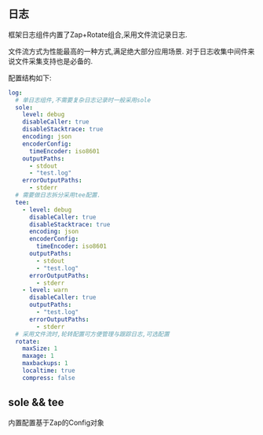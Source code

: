 ## 日志

框架日志组件内置了Zap+Rotate组合,采用文件流记录日志.

文件流方式为性能最高的一种方式,满足绝大部分应用场景. 对于日志收集中间件来说文件采集支持也是必备的.

配置结构如下:

```yaml
log:
  # 单日志组件,不需要复杂日志记录时一般采用sole
  sole:
    level: debug
    disableCaller: true
    disableStacktrace: true
    encoding: json
    encoderConfig:
      timeEncoder: iso8601
    outputPaths:
      - stdout
      - "test.log"
    errorOutputPaths:
      - stderr
  # 需要做日志拆分采用tee配置.
  tee:
    - level: debug 
      disableCaller: true
      disableStacktrace: true
      encoding: json
      encoderConfig:
        timeEncoder: iso8601
      outputPaths:
        - stdout
        - "test.log"
      errorOutputPaths:
        - stderr
    - level: warn 
      disableCaller: true
      outputPaths: 
        - "test.log"
      errorOutputPaths:
        - stderr
  # 采用文件流时,轮转配置可方便管理与跟踪日志,可选配置
  rotate:
    maxSize: 1
    maxage: 1
    maxbackups: 1
    localtime: true
    compress: false
```
## sole && tee

内置配置基于Zap的Config对象